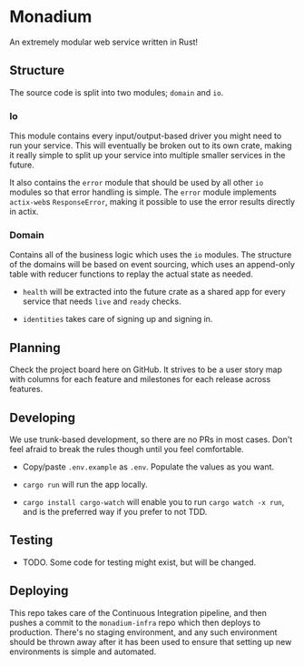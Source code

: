 # Monadium

An extremely modular web service written in Rust!

## Structure

The source code is split into two modules; `domain` and `io`.

### Io

This module contains every input/output-based driver you might need to run your service. This will eventually be broken out to its own crate, making it really simple to split up your service into multiple smaller services in the future.

It also contains the `error` module that should be used by all other `io` modules so that error handling is simple. The `error` module implements `actix-web`s `ResponseError`, making it possible to use the error results directly in actix.

### Domain

Contains all of the business logic which uses the `io` modules.
The structure of the domains will be based on event sourcing, which uses an append-only table with reducer functions to replay the actual state as needed.

- `health` will be extracted into the future crate as a shared app for every service that needs `live` and `ready` checks.

- `identities` takes care of signing up and signing in.

## Planning

Check the project board here on GitHub. It strives to be a user story map with columns for each feature and milestones for each release across features.

## Developing

We use trunk-based development, so there are no PRs in most cases. Don't feel afraid to break the rules though until you feel comfortable.

- Copy/paste `.env.example` as `.env`. Populate the values as you want.

- `cargo run` will run the app locally.

- `cargo install cargo-watch` will enable you to run `cargo watch -x run`, and is the preferred way if you prefer to not TDD.

## Testing

- TODO. Some code for testing might exist, but will be changed.

## Deploying

This repo takes care of the Continuous Integration pipeline, and then pushes a commit to the `monadium-infra` repo which then deploys to production.
There's no staging environment, and any such environment should be thrown away after it has been used to ensure that setting up new environments is simple and automated.
